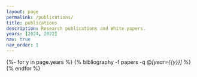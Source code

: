 ```yaml
---
layout: page
permalink: /publications/
title: publications
description: Research publications and White papers.
years: [2024, 2022]
nav: true
nav_order: 1
---
```


<!-- _pages/publications.md -->
<div class="publications">

{%- for y in page.years %}
  {% bibliography -f papers -q @*[year={{y}}]* %}
{% endfor %}

</div>
